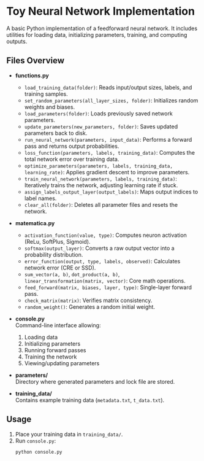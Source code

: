 # Toy Neural Network Implementation

A basic Python implementation of a feedforward neural network. It includes utilities for loading data, initializing parameters, training, and computing outputs.

## Files Overview

- **functions.py**  
  - `load_training_data(folder)`: Reads input/output sizes, labels, and training samples.
  - `set_random_parameters(all_layer_sizes, folder)`: Initializes random weights and biases.
  - `load_parameters(folder)`: Loads previously saved network parameters.
  - `update_parameters(new_parameters, folder)`: Saves updated parameters back to disk.
  - `run_neural_network(parameters, input_data)`: Performs a forward pass and returns output probabilities.
  - `loss_function(parameters, labels, training_data)`: Computes the total network error over training data.
  - `optimize_parameters(parameters, labels, training_data, learning_rate)`: Applies gradient descent to improve parameters.
  - `train_neural_network(parameters, labels, training_data)`: Iteratively trains the network, adjusting learning rate if stuck.
  - `assign_labels_output_layer(output_labels)`: Maps output indices to label names.
  - `clear_all(folder)`: Deletes all parameter files and resets the network.

- **matematica.py**  
  - `activation_function(value, type)`: Computes neuron activation (ReLu, SoftPlus, Sigmoid).
  - `softmax(output_layer)`: Converts a raw output vector into a probability distribution.
  - `error_function(output, type, labels, observed)`: Calculates network error (CRE or SSD).
  - `sum_vector(a, b)`, `dot_product(a, b)`, `linear_transformation(matrix, vector)`: Core math operations.
  - `feed_forward(matrix, biases, layer, type)`: Single-layer forward pass.
  - `check_matrix(matrix)`: Verifies matrix consistency.
  - `random_weight()`: Generates a random initial weight.

- **console.py**  
  Command-line interface allowing:
  1. Loading data
  2. Initializing parameters
  3. Running forward passes
  4. Training the network
  5. Viewing/updating parameters

- **parameters/**  
  Directory where generated parameters and lock file are stored.

- **training_data/**  
  Contains example training data (`metadata.txt`, `t_data.txt`).

## Usage

1. Place your training data in `training_data/`.
2. Run `console.py`:
   ```bash
   python console.py
